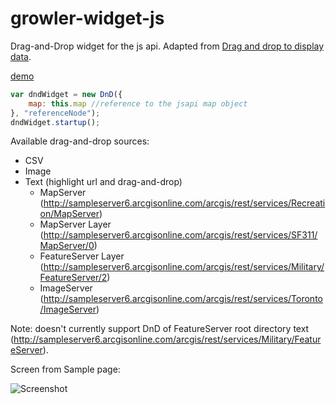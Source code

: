 growler-widget-js
=================
Drag-and-Drop widget for the js api. Adapted from [Drag and drop to display data](https://developers.arcgis.com/javascript/jssamples/exp_dragdrop.html).

[demo](http://brianbunker.github.com/dojo-esri-dnd-widget)


```javascript
var dndWidget = new DnD({
	map: this.map //reference to the jsapi map object
}, "referenceNode");
dndWidget.startup();
```
Available drag-and-drop sources:
- CSV
- Image
- Text (highlight url and drag-and-drop)
  - MapServer (http://sampleserver6.arcgisonline.com/arcgis/rest/services/Recreation/MapServer)
  - MapServer Layer (http://sampleserver6.arcgisonline.com/arcgis/rest/services/SF311/MapServer/0)
  - FeatureServer Layer (http://sampleserver6.arcgisonline.com/arcgis/rest/services/Military/FeatureServer/2)
  - ImageServer (http://sampleserver6.arcgisonline.com/arcgis/rest/services/Toronto/ImageServer)

Note: doesn't currently support DnD of FeatureServer root directory text (http://sampleserver6.arcgisonline.com/arcgis/rest/services/Military/FeatureServer).


Screen from Sample page:

![Screenshot](https://raw.github.com/BrianBunker/dojo-esri-dnd-widget/master/screenshot.png)
